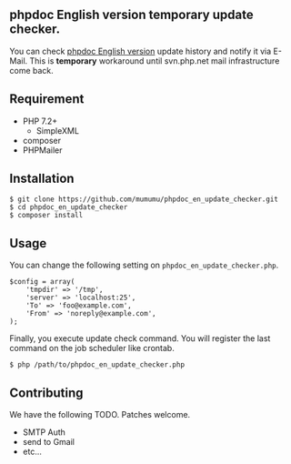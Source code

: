 ## phpdoc English version temporary update checker.

You can check [phpdoc English version](https://github.com/php/doc-en/) update history and notify it via E-Mail.
This is **temporary** workaround until svn.php.net mail infrastructure come back.

## Requirement

- PHP 7.2+
  * SimpleXML
- composer
- PHPMailer

## Installation

```
$ git clone https://github.com/mumumu/phpdoc_en_update_checker.git
$ cd phpdoc_en_update_checker
$ composer install
```

## Usage

You can change the following setting on `phpdoc_en_update_checker.php`.

```
$config = array(
    'tmpdir' => '/tmp',
    'server' => 'localhost:25',
    'To' => 'foo@example.com',
    'From' => 'noreply@example.com',
);
```

Finally, you execute update check command. You will register the last command on the job scheduler like crontab.

```
$ php /path/to/phpdoc_en_update_checker.php
```

## Contributing

We have the following TODO. Patches welcome.

- SMTP Auth
- send to Gmail
- etc...
